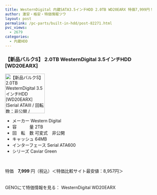 ```yaml
---
title: WesternDigital 内蔵SATA3.5インチHDD 2.0TB WD20EARX 特価7,999円！
author: 激安・格安・特価情報ツウ
layout: post
permalink: /pc-parts/built-in-hdd/post-82271.html
pvc_views:
  - 2679
categories:
  - 内蔵HDD
---
```

### 【新品バルクS】 2.0TB WesternDigital 3.5インチHDD [WD20EARX]

<div class="img-bg2 img_L">
  <img border="0" alt="【新品バルクS】 2.0TB WesternDigital 3.5インチHDD [WD20EARX] (Serial ATAIII / 回転数：非公開 / 64MB)" src="http://i1.wp.com/geno.co.jp/Goods/ImgGA11051650_M.jpg?w=130"width="130" data-recalc-dims="1" /><br /> <img border="0" src="http://i1.wp.com/www10.a8.net/0.gif?resize=1%2C1" alt="" data-recalc-dims="1" />
</div>

<!--more-->

  * メーカー Western Digital
  * 容　　　量 2TB
  * 回　転　数 可変式　非公開
  * キャッシュ 64MB
  * インターフェース Serial ATA600
  * シリーズ Caviar Green

<br clear="all" /> 

特価　<span class="tokka-price"><strong>7,999</strong></span> 円（税込）＜特価比較サイト最安値：8,957円＞

　  
GENOにて特価情報を見る： <span class="fs150p">WesternDigital WD20EARX</span>